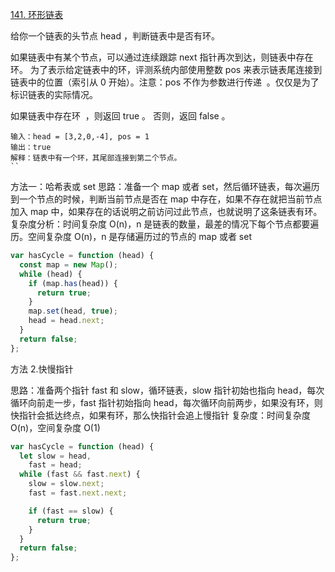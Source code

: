 [141. 环形链表](https://leetcode.cn/problems/linked-list-cycle/)

给你一个链表的头节点 head ，判断链表中是否有环。

如果链表中有某个节点，可以通过连续跟踪 next 指针再次到达，则链表中存在环。 为了表示给定链表中的环，评测系统内部使用整数 pos 来表示链表尾连接到链表中的位置（索引从 0 开始）。注意：pos 不作为参数进行传递  。仅仅是为了标识链表的实际情况。

如果链表中存在环  ，则返回 true 。 否则，返回 false 。

```
输入：head = [3,2,0,-4], pos = 1
输出：true
解释：链表中有一个环，其尾部连接到第二个节点。
``
```

方法一：哈希表或 set
思路：准备一个 map 或者 set，然后循环链表，每次遍历到一个节点的时候，判断当前节点是否在 map 中存在，如果不存在就把当前节点加入 map 中，如果存在的话说明之前访问过此节点，也就说明了这条链表有环。
复杂度分析：时间复杂度 O(n)，n 是链表的数量，最差的情况下每个节点都要遍历。空间复杂度 O(n)，n 是存储遍历过的节点的 map 或者 set

```js
var hasCycle = function (head) {
  const map = new Map();
  while (head) {
    if (map.has(head)) {
      return true;
    }
    map.set(head, true);
    head = head.next;
  }
  return false;
};
```

方法 2.快慢指针

思路：准备两个指针 fast 和 slow，循环链表，slow 指针初始也指向 head，每次循环向前走一步，fast 指针初始指向 head，每次循环向前两步，如果没有环，则快指针会抵达终点，如果有环，那么快指针会追上慢指针
复杂度：时间复杂度 O(n)，空间复杂度 O(1)

```js
var hasCycle = function (head) {
  let slow = head,
    fast = head;
  while (fast && fast.next) {
    slow = slow.next;
    fast = fast.next.next;

    if (fast == slow) {
      return true;
    }
  }
  return false;
};
```
